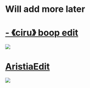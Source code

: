 # Will add more later

# [-         《ciru》 boop edit](https://cdn.discordapp.com/attachments/972968876713320448/995177518594281493/-_ciru_boop_edit.osk)
![](https://i.imgur.com/A7i9w9c.jpeg)


# [AristiaEdit](https://cdn.discordapp.com/attachments/972968876713320448/994129530631495730/AristiaEdit.osk)
![](https://i.imgur.com/hz76VHK.jpeg)
